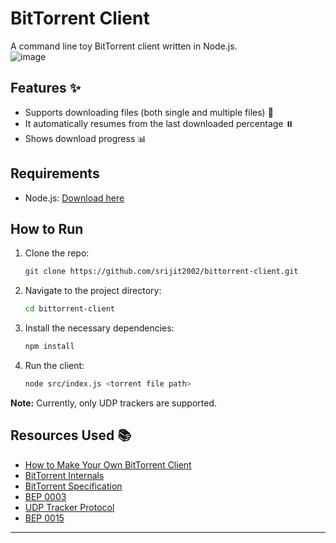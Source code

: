 # BitTorrent Client

A command line toy BitTorrent client written in Node.js.    
![image](https://github.com/srijit2002/bittorrent-client/assets/74085816/d4d85d00-544a-4ecd-8b9f-d362f499c822)



## Features ✨

- Supports downloading files (both single and multiple files) 📂
- It automatically resumes from the last downloaded percentage ⏸️
- Shows download progress 📊

## Requirements

- Node.js: [Download here](https://nodejs.org/)

## How to Run

1. Clone the repo:
   ```sh
   git clone https://github.com/srijit2002/bittorrent-client.git
   ```
2. Navigate to the project directory:
   ```sh
   cd bittorrent-client
   ```
3. Install the necessary dependencies:
   ```sh
   npm install
   ```
4. Run the client:
   ```sh
   node src/index.js <torrent file path>
   ```

**Note:** Currently, only UDP trackers are supported.

## Resources Used 📚

- [How to Make Your Own BitTorrent Client](https://allenkim67.github.io/programming/2016/05/04/how-to-make-your-own-bittorrent-client.html)
- [BitTorrent Internals](https://youtube.com/playlist?list=PLsdq-3Z1EPT1rNeq2GXpnivaWINnOaCd0&si=PG77h6g2msxq1Zd6)
- [BitTorrent Specification](https://wiki.theory.org/BitTorrentSpecification)
- [BEP 0003](https://www.bittorrent.org/beps/bep_0003.html)
- [UDP Tracker Protocol](https://www.rasterbar.com/products/libtorrent/udp_tracker_protocol.html)
- [BEP 0015](https://www.bittorrent.org/beps/bep_0015.html)
---
